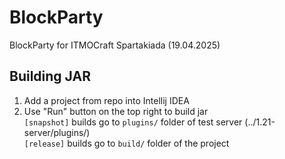 # BlockParty
BlockParty for ITMOCraft Spartakiada (19.04.2025)

## Building JAR

1. Add a project from repo into Intellij IDEA
2. Use "Run" button on the top right to build jar\
`[snapshot]` builds go to `plugins/` folder of test server (../1.21-server/plugins/)\
`[release]` builds go to `build/` folder of the project
